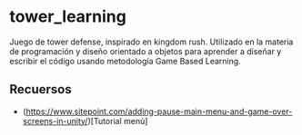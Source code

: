 # tower_learning

Juego de tower defense, inspirado en kingdom rush. Utilizado en la materia de programación y diseño orientado a objetos para aprender a diseñar y escribir el código usando metodología Game Based Learning.

## Recuersos

- (https://www.sitepoint.com/adding-pause-main-menu-and-game-over-screens-in-unity/)[Tutorial menú]
